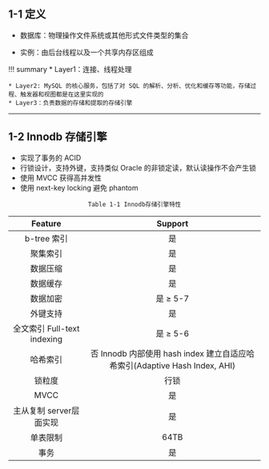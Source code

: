 ##  1-1  定义

- 数据库：物理操作文件系统或其他形式文件类型的集合

- 实例：由后台线程以及一个共享内存区组成

!!! summary
    * Layer1：连接、线程处理

    * Layer2: MySQL 的核心服务，包括了对 SQL 的解析、分析、优化和缓存等功能，存储过程、触发器和视图都是在这里实现的
    * Layer3：负责数据的存储和提取的存储引擎
___

##  1-2  Innodb 存储引擎

- 实现了事务的  ACID 
- 行锁设计，支持外键，支持类似  Oracle  的非锁定读，默认读操作不会产生锁
- 使用  MVCC  获得高并发性
- 使用  next-key locking  避免  phantom 

<center><code>Table 1-1 Innodb存储引擎特性</code></center>

<center>

|  Feature  |    Support    |
|:---------:|:-------------:|
| b-tree 索引 |  是 |
| 聚集索引|    是   |
| 数据压缩 | 是 |
| 数据缓存 | 是 |
| 数据加密 | 是  ≥ 5-7  |
| 外键支持 | 是 |
| 全文索引 Full-text indexing | 是   ≥ 5-6   |
| 哈希索引 | 否  Innodb 内部使用 hash index 建立自适应哈希索引(Adaptive Hash Index, AHI)  |
| 锁粒度   | 行锁 |
| MVCC   | 是 |
| 主从复制  server层面实现    | 是 |
| 单表限制 | 64TB |
| 事务 | 是 |
</center>
